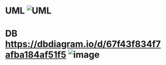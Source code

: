 # UML ![UML](https://github.com/user-attachments/assets/5270daf9-351b-43ff-b36c-40ace735d0d2)
# DB https://dbdiagram.io/d/67f43f834f7afba184af51f5 ![image](https://github.com/user-attachments/assets/c4685ec5-7100-4b93-9298-69bb5cdf50d1)
